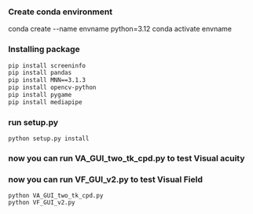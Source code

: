 ### Create conda environment

conda create --name envname python=3.12
conda activate envname

### Installing package
```bash
pip install screeninfo
pip install pandas
pip install MNN==3.1.3
pip install opencv-python
pip install pygame
pip install mediapipe
```

### run setup.py 
```
python setup.py install
```

### now you can run VA_GUI_two_tk_cpd.py to test Visual acuity
### now you can run VF_GUI_v2.py to test Visual Field

```
python VA_GUI_two_tk_cpd.py
python VF_GUI_v2.py


```

